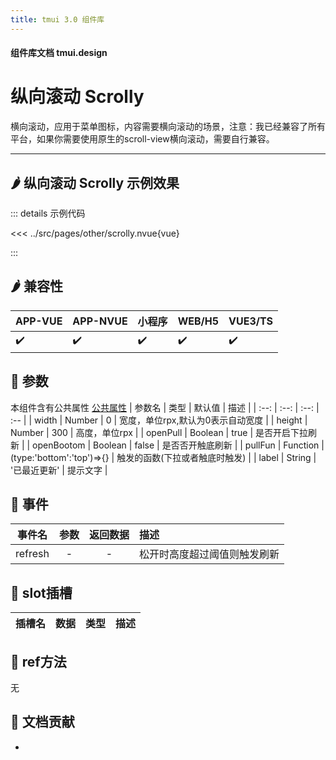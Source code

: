```yaml
---
title: tmui 3.0 组件库
---
```


<script setup>
import webview from '../components/mobileWebview.vue'
</script>

#### 组件库文档 tmui.design

# 纵向滚动 Scrolly <Badge type="danger" text="试验 v3.0.83+" vertical="middle" />
横向滚动，应用于菜单图标，内容需要横向滚动的场景，注意：我已经兼容了所有平台，如果你需要使用原生的scroll-view横向滚动，需要自行兼容。

---

## :hot_pepper: 纵向滚动 Scrolly 示例效果

<webview url="https://tmui.design/h5/#/pages/other/scrolly"></webview>

::: details 示例代码

<<< ../src/pages/other/scrolly.nvue{vue}

:::


## :hot_pepper: 兼容性

| APP-VUE | APP-NVUE | 小程序 | WEB/H5 | VUE3/TS |
| --- | --- | --- | --- | --- |
| :heavy_check_mark: | :heavy_check_mark: | :heavy_check_mark: | :heavy_check_mark: | :heavy_check_mark: |

## :seedling: 参数
本组件含有公共属性 [公共属性](/doc/spec/组件公共样式.md)
| 参数名 | 类型 | 默认值 | 描述 |
| :--: | :--: | :--: | :-- |
| width | Number | 0 | 宽度，单位rpx,默认为0表示自动宽度 |
| height | Number | 300 | 高度，单位rpx |
| openPull | Boolean | true | 是否开启下拉刷新 |
| openBootom | Boolean | false | 是否否开触底刷新 |
| pullFun | Function | (type:'bottom':'top')=>{} | 触发的函数(下拉或者触底时触发) |
| label | String | '已最近更新' | 提示文字 |


## :rose: 事件
| 事件名 | 参数 | 返回数据 | 描述 |
| :--: | :--: | :--: | :-- |
| refresh | - | - | 松开时高度超过阈值则触发刷新 |

## :corn: slot插槽
| 插槽名 | 数据 | 类型 | 描述 |
| :--: | :--: | :--: | :-- |

## :green_salad: ref方法
无

## :couplekiss: 文档贡献

-